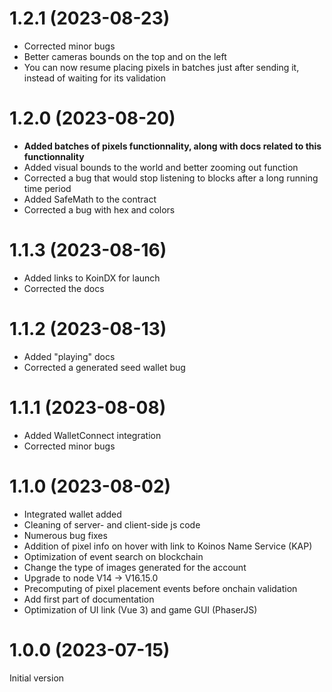 # 1.2.1 (2023-08-23)

- Corrected minor bugs
- Better cameras bounds on the top and on the left
- You can now resume placing pixels in batches just after sending it, instead of waiting for its validation

# 1.2.0 (2023-08-20)

- **Added batches of pixels functionnality, along with docs related to this functionnality**
- Added visual bounds to the world and better zooming out function
- Corrected a bug that would stop listening to blocks after a long running time period
- Added SafeMath to the contract
- Corrected a bug with hex and colors

# 1.1.3 (2023-08-16)

- Added links to KoinDX for launch
- Corrected the docs

# 1.1.2 (2023-08-13)

- Added "playing" docs
- Corrected a generated seed wallet bug

# 1.1.1 (2023-08-08)

- Added WalletConnect integration
- Corrected minor bugs

# 1.1.0 (2023-08-02)

- Integrated wallet added
- Cleaning of server- and client-side js code
- Numerous bug fixes
- Addition of pixel info on hover with link to Koinos Name Service (KAP)
- Optimization of event search on blockchain
- Change the type of images generated for the account
- Upgrade to node V14 -> V16.15.0
- Precomputing of pixel placement events before onchain validation
- Add first part of documentation
- Optimization of UI link (Vue 3) and game GUI (PhaserJS)

# 1.0.0 (2023-07-15)

Initial version
